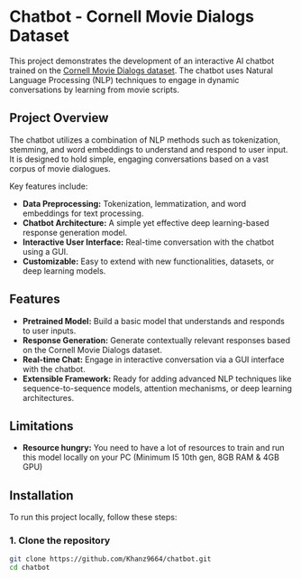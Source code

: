 # Chatbot - Cornell Movie Dialogs Dataset

This project demonstrates the development of an interactive AI chatbot trained on the [Cornell Movie Dialogs dataset](https://www.cs.cornell.edu/~cristian/Cornell_Movie-Dialogs_Corpus.html). The chatbot uses Natural Language Processing (NLP) techniques to engage in dynamic conversations by learning from movie scripts. 

## Project Overview

The chatbot utilizes a combination of NLP methods such as tokenization, stemming, and word embeddings to understand and respond to user input. It is designed to hold simple, engaging conversations based on a vast corpus of movie dialogues.

Key features include:
- **Data Preprocessing:** Tokenization, lemmatization, and word embeddings for text processing.
- **Chatbot Architecture:** A simple yet effective deep learning-based response generation model.
- **Interactive User Interface:** Real-time conversation with the chatbot using a GUI.
- **Customizable:** Easy to extend with new functionalities, datasets, or deep learning models.

## Features

- **Pretrained Model:** Build a basic model that understands and responds to user inputs.
- **Response Generation:** Generate contextually relevant responses based on the Cornell Movie Dialogs dataset.
- **Real-time Chat:** Engage in interactive conversation via a GUI interface with the chatbot.
- **Extensible Framework:** Ready for adding advanced NLP techniques like sequence-to-sequence models, attention mechanisms, or deep learning architectures.

## Limitations

- **Resource hungry:** You need to have a lot of resources to train and run this model locally on your PC (Minimum I5 10th gen, 8GB RAM & 4GB GPU)

## Installation

To run this project locally, follow these steps:

### 1. Clone the repository

```bash
git clone https://github.com/Khanz9664/chatbot.git
cd chatbot
